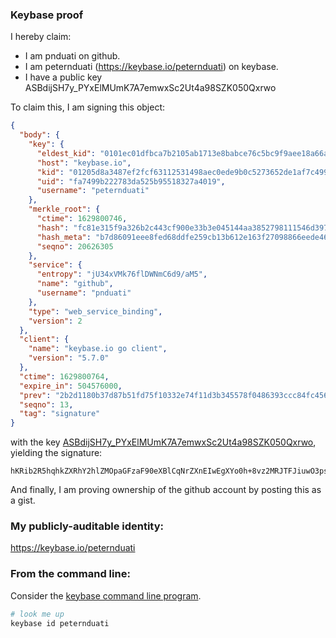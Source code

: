 ### Keybase proof

I hereby claim:

  * I am pnduati on github.
  * I am peternduati (https://keybase.io/peternduati) on keybase.
  * I have a public key ASBdijSH7y_PYxElMUmK7A7emwxSc2Ut4a98SZK050Qxrwo

To claim this, I am signing this object:

```json
{
  "body": {
    "key": {
      "eldest_kid": "0101ec01dfbca7b2105ab1713e8babce76c5bc9f9aee18a66ae0a626cfa891882c8b0a",
      "host": "keybase.io",
      "kid": "01205d8a3487ef2fcf63112531498aec0ede9b0c5273652de1af7c4992b4e74431af0a",
      "uid": "fa7499b222783da525b95518327a4019",
      "username": "peternduati"
    },
    "merkle_root": {
      "ctime": 1629800746,
      "hash": "fc81e315f9a326b2c443cf900e33b3e045144aa3852798111546d397089033e4bdff50261d8ee3a2677ab2f54ba5bf8288f256ba91fec27035d931f63db2f975",
      "hash_meta": "b7d86091eee8fed68ddfe259cb13b612e163f27098866eede4647f7cd0adb3d3",
      "seqno": 20626305
    },
    "service": {
      "entropy": "jU34xVMk76flDWNmC6d9/aM5",
      "name": "github",
      "username": "pnduati"
    },
    "type": "web_service_binding",
    "version": 2
  },
  "client": {
    "name": "keybase.io go client",
    "version": "5.7.0"
  },
  "ctime": 1629800764,
  "expire_in": 504576000,
  "prev": "2b2d1180b37d87b51fd75f10332e74f11d3b345578f0486393ccc84fc456793b",
  "seqno": 13,
  "tag": "signature"
}
```

with the key [ASBdijSH7y_PYxElMUmK7A7emwxSc2Ut4a98SZK050Qxrwo](https://keybase.io/peternduati), yielding the signature:

```
hKRib2R5hqhkZXRhY2hlZMOpaGFzaF90eXBlCqNrZXnEIwEgXYo0h+8vz2MRJTFJiuwO3psMUnNlLeGvfEmStOdEMa8Kp3BheWxvYWTESpcCDcQgKy0RgLN9h7Uf118QMy508R07NFV48Ehjk8zIT8RWeTvEIKCmD0xO5OWT1VP+jqq+mZ5qhvqGHCjAzZOPMOn1Kbw6AgHCo3NpZ8RAEOXBAXFvfBd0sxlLcqby+2heAKY7tC6ZghWKWHz2CoMhJ0GAs9Px65K+pVrmTK0jHny3sqcPCKaQhKOt0JJ2DqhzaWdfdHlwZSCkaGFzaIKkdHlwZQildmFsdWXEIKSjpA09vWG42tbA9Shw2Ylz0WKCt+fb+KUFLM0ot4CLo3RhZ80CAqd2ZXJzaW9uAQ==

```

And finally, I am proving ownership of the github account by posting this as a gist.

### My publicly-auditable identity:

https://keybase.io/peternduati

### From the command line:

Consider the [keybase command line program](https://keybase.io/download).

```bash
# look me up
keybase id peternduati
```
